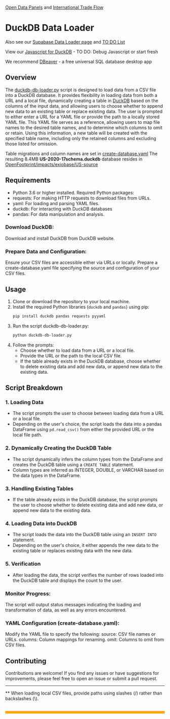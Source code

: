 [Open Data Panels](../../../) and [International Trade Flow](../../../../useeio.js/footprint/)

# DuckDB Data Loader

Also see our [Supabase Data Loader page](../../sql/supabase) and [TO DO List](../../../impacts/)

View our [Javascript for DuckDB](tables.html) - TO DO: Debug Javascript or start fresh

We recommend [DBeaver](https://dbeaver.io/) - a free universal SQL database desktop app

## Overview
The <!-- Loren couldn't find load_data.py, so he's guessing duckdb-db-loader.py is the new name. -->[duckdb-db-loader.py](https://github.com/ModelEarth/OpenFootprint/blob/main/prep/sql/duckdb/duckdb-db-loader.py)  script is designed to load data from a CSV file into a DuckDB database. It provides flexibility in loading data from both a URL and a local file, dynamically creating a table in [DuckDB](https://duckdb.org/docs/api/r.html) based on the columns of the input data, and allowing users to choose whether to append new data to an existing table or replace existing data. The user is prompted to either enter a URL for a YAML file or provide the path to a locally stored YAML file. This YAML file serves as a reference, allowing users to map file names to the desired table names, and to determine which columns to omit or retain. Using this information, a new table will be created with the specified table name, including only the retained columns and excluding those listed for omission.

Table migrations and column names are set in [create-database.yaml](https://github.com/ModelEarth/OpenFootprint/blob/main/impacts/exiobase/US-source/create-database.yaml)
The resulting 8.4MB **US-2020-17schema.duckdb** database resides in [OpenFootprint/impacts/exiobase/US-source](https://github.com/ModelEarth/OpenFootprint/tree/main/impacts/exiobase/US-source)

## Requirements
- Python 3.6 or higher installed. Required Python packages:
- requests: For making HTTP requests to download files from URLs.
- yaml: For loading and parsing YAML files.
- duckdb: For interacting with DuckDB databases
- pandas: For data manipulation and analysis.


### Download DuckDB:

Download and install DuckDB from DuckDB website.

### Prepare Data and Configuration:

Ensure your CSV files are accessible either via URLs or locally.
Prepare a create-database.yaml file specifying the source and configuration of your CSV files.

## Usage
1. Clone or download the repository to your local machine.
2. Install the required Python libraries (`duckdb` and `pandas`) using pip:
   ```sh
   pip install duckdb pandas requests pyyaml
   ```
3. Run the script duckdb-db-loader.py:
   ```sh
   python duckdb-db-loader.py
   ```
4. Follow the prompts:
   - Choose whether to load data from a URL or a local file.
   - Provide the URL or the path to the local CSV file.
   - If the table already exists in the DuckDB database, choose whether to delete existing data and add new data, or append new data to the existing data.

## Script Breakdown

### 1. Loading Data
- The script prompts the user to choose between loading data from a URL or a local file.
- Depending on the user's choice, the script loads the data into a pandas DataFrame using `pd.read_csv()` from either the provided URL or the local file path.

### 2. Dynamically Creating the DuckDB Table
- The script dynamically infers the column types from the DataFrame and creates the DuckDB table using a `CREATE TABLE` statement.
- Column types are inferred as INTEGER, DOUBLE, or VARCHAR based on the data types in the DataFrame.

### 3. Handling Existing Tables
- If the table already exists in the DuckDB database, the script prompts the user to choose whether to delete existing data and add new data, or append new data to the existing data.

### 4. Loading Data into DuckDB
- The script loads the data into the DuckDB table using an `INSERT INTO` statement.
- Depending on the user's choice, it either appends the new data to the existing table or replaces existing data with the new data.

### 5. Verification
- After loading the data, the script verifies the number of rows loaded into the DuckDB table and displays the count to the user.



### Monitor Progress:

The script will output status messages indicating the loading and transformation of data, as well as any errors encountered.

### YAML Configuration (create-database.yaml):

Modify the YAML file to specify the following:
source: CSV file names or URLs.
columns: Column mappings for renaming.
omit: Columns to omit from CSV files.


## Contributing
Contributions are welcome! If you find any issues or have suggestions for improvements, please feel free to open an issue or submit a pull request.

---

** When loading local CSV files, provide paths using slashes (/) rather than backslashes (\\).


<br>
<div style="height:8px; background-color:orange"></div>
<br>
